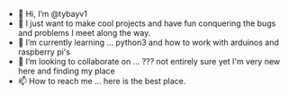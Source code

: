 - 👋 Hi, I’m @tybayv1
- 👀 I just want to make cool projects and have fun conquering the bugs and problems I meet along the way.
- 🌱 I’m currently learning ... python3 and how to work with arduinos and raspberry pi's
- 💞️ I’m looking to collaborate on ... ??? not entirely sure yet I'm very new here and finding my place
- 📫 How to reach me ... here is the best place.

<!---
tybayv1/tybayv1 is a ✨ special ✨ repository because its `README.md` (this file) appears on your GitHub profile.
You can click the Preview link to take a look at your changes.
--->
